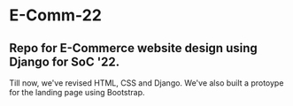 # E-Comm-22
<h2>Repo for E-Commerce website design using Django for SoC '22.</h2>
Till now, we've revised HTML, CSS and Django. We've also built a protoype for the landing page using Bootstrap.
